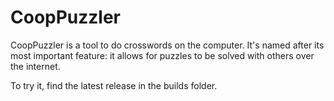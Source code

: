 CoopPuzzler
===========

CoopPuzzler is a tool to do crosswords on the computer. It's named after its most important feature: it allows for puzzles to be solved with others over the internet.

To try it, find the latest release in the builds folder.
